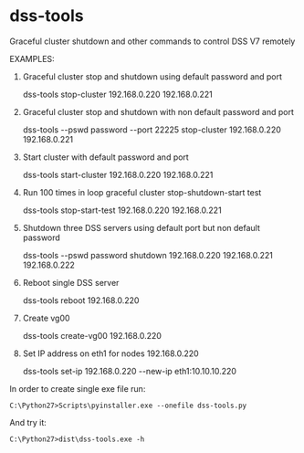 # dss-tools
Graceful cluster shutdown and other commands to control DSS V7 remotely

EXAMPLES:
 1. Graceful cluster stop and shutdown using default password and port
 
      dss-tools stop-cluster 192.168.0.220 192.168.0.221
      
 2. Graceful cluster stop and shutdown with non default password and port
 
      dss-tools --pswd password --port 22225 stop-cluster 192.168.0.220 192.168.0.221
      
 3. Start cluster with default password and port
 
      dss-tools start-cluster 192.168.0.220 192.168.0.221
      
 4. Run 100 times in loop graceful cluster stop-shutdown-start test
 
      dss-tools stop-start-test 192.168.0.220 192.168.0.221
      
 5. Shutdown three DSS servers using default port but non default password
 
      dss-tools --pswd password shutdown 192.168.0.220 192.168.0.221 192.168.0.222
      
 6. Reboot single DSS server
 
      dss-tools reboot 192.168.0.220
      
 7. Create vg00
 
      dss-tools create-vg00 192.168.0.220
      
 8. Set IP address on eth1 for nodes 192.168.0.220
 
      dss-tools set-ip 192.168.0.220 --new-ip eth1:10.10.10.220
      
      


In order to create single exe file run:

	C:\Python27>Scripts\pyinstaller.exe --onefile dss-tools.py
And try it:

	C:\Python27>dist\dss-tools.exe -h
